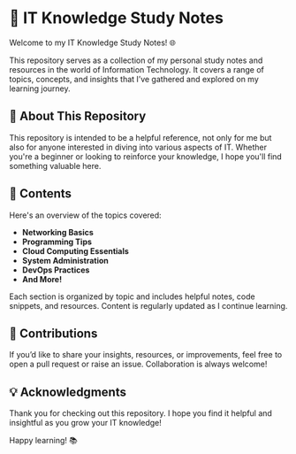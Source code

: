 # 📘 IT Knowledge Study Notes

Welcome to my IT Knowledge Study Notes! 🌐

This repository serves as a collection of my personal study notes and resources in the world of Information Technology. It covers a range of topics, concepts, and insights that I’ve gathered and explored on my learning journey.

## 📑 About This Repository

This repository is intended to be a helpful reference, not only for me but also for anyone interested in diving into various aspects of IT. Whether you're a beginner or looking to reinforce your knowledge, I hope you'll find something valuable here.

## 📂 Contents

Here's an overview of the topics covered:

- **Networking Basics**
- **Programming Tips**
- **Cloud Computing Essentials**
- **System Administration**
- **DevOps Practices**
- **And More!**

Each section is organized by topic and includes helpful notes, code snippets, and resources. Content is regularly updated as I continue learning.

## 🤝 Contributions

If you’d like to share your insights, resources, or improvements, feel free to open a pull request or raise an issue. Collaboration is always welcome!

## 💡 Acknowledgments

Thank you for checking out this repository. I hope you find it helpful and insightful as you grow your IT knowledge!

Happy learning! 📚
